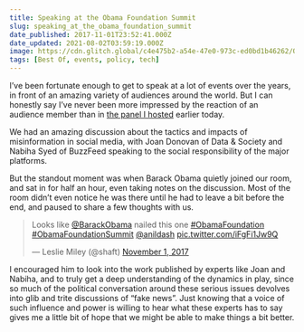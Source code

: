 ```yaml
---
title: Speaking at the Obama Foundation Summit
slug: speaking_at_the_obama_foundation_summit
date_published: 2017-11-01T23:52:41.000Z
date_updated: 2021-08-02T03:59:19.000Z
image: https://cdn.glitch.global/c4e475b2-a54e-47e0-973c-ed0bd1b46262/Obama-Foundation-Summit-Closing-Session.jpg?v=1669783996732
tags: [Best Of, events, policy, tech]
---
```


I’ve been fortunate enough to get to speak at a lot of events over the years, in front of an amazing variety of audiences around the world. But I can honestly say I’ve never been more impressed by the reaction of an audience member than in [the panel I hosted](https://www.obama.org/summit/breakouts/#block3) earlier today.

We had an amazing discussion about the tactics and impacts of misinformation in social media, with Joan Donovan of Data & Society and Nabiha Syed of BuzzFeed speaking to the social responsibility of the major platforms.

But the standout moment was when Barack Obama quietly joined our room, and sat in for half an hour, even taking notes on the discussion. Most of the room didn’t even notice he was there until he had to leave a bit before the end, and paused to share a few thoughts with us.

<blockquote class="twitter-tweet" data-dnt="true" data-theme="dark"><p lang="en" dir="ltr">Looks like <a href="https://twitter.com/BarackObama?ref_src=twsrc%5Etfw">@BarackObama</a> nailed this one <a href="https://twitter.com/hashtag/ObamaFoundation?src=hash&amp;ref_src=twsrc%5Etfw">#ObamaFoundation</a> <a href="https://twitter.com/hashtag/ObamaFoundationSummit?src=hash&amp;ref_src=twsrc%5Etfw">#ObamaFoundationSummit</a> <a href="https://twitter.com/anildash?ref_src=twsrc%5Etfw">@anildash</a> <a href="https://t.co/iFgFi1Jw9Q">pic.twitter.com/iFgFi1Jw9Q</a></p>&mdash; Leslie Miley (@shaft) <a href="https://twitter.com/shaft/status/925808391620046848?ref_src=twsrc%5Etfw">November 1, 2017</a></blockquote> <script async src="https://platform.twitter.com/widgets.js" charset="utf-8"></script>

I encouraged him to look into the work published by experts like Joan and Nabiha, and to truly get a deep understanding of the dynamics in play, since so much of the political conversation around these serious issues devolves into glib and trite discussions of “fake news”. Just knowing that a voice of such influence and power is willing to hear what these experts has to say gives me a little bit of hope that we might be able to make things a bit better.
